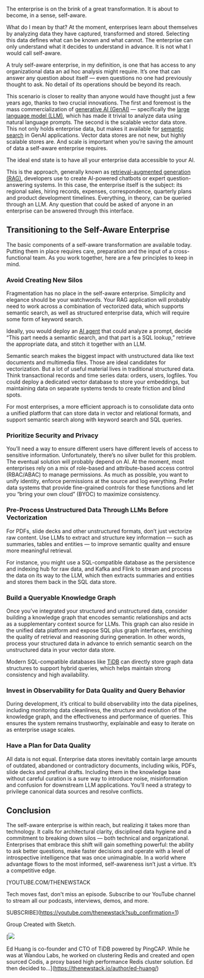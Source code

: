 The enterprise is on the brink of a great transformation. It is about to become, in a sense, self-aware.

What do I mean by that? At the moment, enterprises learn about themselves by analyzing data they have captured, transformed and stored. Selecting this data defines what can be known and what cannot. The enterprise can only understand what it decides to understand in advance. It is not what I would call self-aware.

A truly self-aware enterprise, in my definition, is one that has access to any organizational data an ad hoc analysis might require. It’s one that can answer any question about itself — even questions no one had previously thought to ask. No detail of its operations should be beyond its reach.

This scenario is closer to reality than anyone would have thought just a few years ago, thanks to two crucial innovations. The first and foremost is the mass commercialization of [generative AI (GenAI)](https://thenewstack.io/new-ebook-how-generative-ai-transforms-software-development/) — specifically the [large language model (LLM)](https://roadmap.sh/guides/introduction-to-llms), which has made it trivial to analyze data using natural language prompts. The second is the scalable vector data store. This not only holds enterprise data, but makes it available for [semantic search](https://thenewstack.io/vector-processing-understand-this-new-revolution-in-search/) in GenAI applications. Vector data stores are not new, but highly scalable stores are. And scale is important when you’re saving the amount of data a self-aware enterprise requires.

The ideal end state is to have all your enterprise data accessible to your AI.

This is the approach, generally known as [retrieval-augmented generation (RAG)](https://thenewstack.io/why-rag-is-essential-for-next-gen-ai-development/), developers use to create AI-powered chatbots or expert question-answering systems. In this case, the enterprise itself is the subject: its regional sales, hiring records, expenses, correspondence, quarterly plans and product development timelines. Everything, in theory, can be queried through an LLM. Any question that could be asked of anyone in an enterprise can be answered through this interface.

## Transitioning to the Self-Aware Enterprise

The basic components of a self-aware transformation are available today. Putting them in place requires care, preparation and the input of a cross-functional team. As you work together, here are a few principles to keep in mind.

### Avoid Creating New Silos

Fragmentation has no place in the self-aware enterprise. Simplicity and elegance should be your watchwords. Your RAG application will probably need to work across a combination of vectorized data, which supports semantic search, as well as structured enterprise data, which will require some form of keyword search.

Ideally, you would deploy an [AI agent](https://thenewstack.io/ai-agents-a-comprehensive-introduction-for-developers/) that could analyze a prompt, decide “This part needs a semantic search, and that part is a SQL lookup,” retrieve the appropriate data, and stitch it together with an LLM.

Semantic search makes the biggest impact with unstructured data like text documents and multimedia files. Those are ideal candidates for vectorization. But a lot of useful material lives in traditional structured data. Think transactional records and time series data: orders, users, logfiles. You could deploy a dedicated vector database to store your embeddings, but maintaining data on separate systems tends to create friction and blind spots.

For most enterprises, a more efficient approach is to consolidate data onto a unified platform that can store data in vector and relational formats, and support semantic search along with keyword search and SQL queries.

### Prioritize Security and Privacy

You’ll need a way to ensure different users have different levels of access to sensitive information. Unfortunately, there’s no silver bullet for this problem. The eventual solution will probably depend on AI. At the moment, most enterprises rely on a mix of role-based and attribute-based access control (RBAC/ABAC) to manage permissions. As much as possible, you want to unify identity, enforce permissions at the source and log everything. Prefer data systems that provide fine-grained controls for these functions and let you “bring your own cloud” (BYOC) to maximize consistency.

### Pre-Process Unstructured Data Through LLMs Before Vectorization

For PDFs, slide decks and other unstructured formats, don’t just vectorize raw content. Use LLMs to extract and structure key information — such as summaries, tables and entities — to improve semantic quality and ensure more meaningful retrieval.

For instance, you might use a SQL-compatible database as the persistence and indexing hub for raw data, and Kafka and Flink to stream and process the data on its way to the LLM, which then extracts summaries and entities and stores them back in the SQL data store.

### Build a Queryable Knowledge Graph

Once you’ve integrated your structured and unstructured data, consider building a knowledge graph that encodes semantic relationships and acts as a supplementary context source for LLMs. This graph can also reside in the unified data platform and expose SQL plus graph interfaces, enriching the quality of retrieval and reasoning during generation. In other words, process your structured data in advance to enrich semantic search on the unstructured data in your vector data store.

Modern SQL-compatible databases like [TiDB](https://www.pingcap.com/tidb/) can directly store graph data structures to support hybrid queries, which helps maintain strong consistency and high availability.

### Invest in Observability for Data Quality and Query Behavior

During development, it’s critical to build observability into the data pipelines, including monitoring data cleanliness, the structure and evolution of the knowledge graph, and the effectiveness and performance of queries. This ensures the system remains trustworthy, explainable and easy to iterate on as enterprise usage scales.

### Have a Plan for Data Quality

All data is not equal. Enterprise data stores inevitably contain large amounts of outdated, abandoned or contradictory documents, including wikis, PDFs, slide decks and prefinal drafts. Including them in the knowledge base without careful curation is a sure way to introduce noise, misinformation and confusion for downstream LLM applications. You’ll need a strategy to privilege canonical data sources and resolve conflicts.

## Conclusion

The self-aware enterprise is within reach, but realizing it takes more than technology. It calls for architectural clarity, disciplined data hygiene and a commitment to breaking down silos — both technical and organizational. Enterprises that embrace this shift will gain something powerful: the ability to ask better questions, make faster decisions and operate with a level of introspective intelligence that was once unimaginable. In a world where advantage flows to the most informed, self-awareness isn’t just a virtue. It’s a competitive edge.

[YOUTUBE.COM/THENEWSTACK

Tech moves fast, don't miss an episode. Subscribe to our YouTube
channel to stream all our podcasts, interviews, demos, and more.

SUBSCRIBE](https://youtube.com/thenewstack?sub_confirmation=1)

Group
Created with Sketch.

[![](https://cdn.thenewstack.io/media/2025/10/00b4347d-cropped-44729a2f-ed-huang.png)

Ed Huang is co-founder and CTO of TiDB powered by PingCAP. While he was at Wandou Labs, he worked on clustering Redis and created and open sourced Codis, a proxy based high performance Redis cluster solution. Ed then decided to...](https://thenewstack.io/author/ed-huang/)